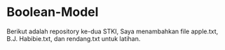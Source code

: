 # Boolean-Model

Berikut adalah repository ke-dua STKI, Saya menambahkan file apple.txt, B.J. Habibie.txt, dan rendang.txt untuk latihan.
